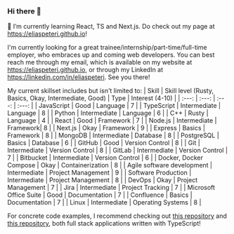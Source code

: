 ### Hi there 👋

<!--
**eliaspeteri/eliaspeteri** is a ✨ _special_ ✨ repository because its `README.md` (this file) appears on your GitHub profile.

Here are some ideas to get you started:

- 🔭 I’m currently working on ...
- 🌱 I’m currently learning ...
- 👯 I’m looking to collaborate on ...
- 🤔 I’m looking for help with ...
- 💬 Ask me about ...
- 📫 How to reach me: ...
- 😄 Pronouns: ...
- ⚡ Fun fact: ...
-->
🌱 I’m currently learning React, TS and Next.js.
Do check out my page at https://eliaspeteri.github.io!

I'm currently looking for a great trainee/internship/part-time/full-time employer, who embraces up and coming web developers. You can best reach me through my email, which is available on my website at https://eliaspeteri.github.io, or through my LinkedIn at https://linkedin.com/in/eliaspeteri. See you there!

My current skillset includes but isn't limited to:
| Skill | Skill level (Rusty, Basics, Okay, Intermediate, Good) | Type | Interest (4-10) |
| :---: | :---: | :---: | :---: |
| JavaScript | Good | Language | 7 |
| TypeScript | Intermediate | Language | 8 |
| Python | Intermediate | Language | 6 |
| C++ | Rusty | Language | 4 |
| React | Good | Framework | 7 |
| Node.js | Intermediate | Framework| 8 |
| Next.js | Okay | Framework | 9 |
| Express | Basics | Framework | 8 |
| MongoDB | Intermediate | Database | 8 |
| PostgreSQL | Basics | Database | 6 |
| GitHub | Good | Version Control | 8 |
| Git | Intermediate | Version Control | 8 |
| GitLab | Intermediate | Version Control | 7 |
| Bitbucket | Intermediate | Version Control | 6 |
| Docker, Docker Compose | Okay | Containerization | 8 |
| Agile software development | Intermediate | Project Management | 9 |
| Software Production | Intermediate | Project Management | 8 |
| DevOps | Okay | Project Management | 7 |
| Jira | Intermediate | Project Tracking | 7 |
| Microsoft Office Suite | Good | Documentation | 7 |
| Confluence | Basics | Documentation | 7 |
| Linux | Intermediate | Operating Systems | 8 |

For concrete code examples, I recommend checking out [this repository](https://github.com/eliaspeteri/library) and [this repository](https://github.com/eliaspeteri/trivia-mestarit), both full stack applications written with TypeScript!
